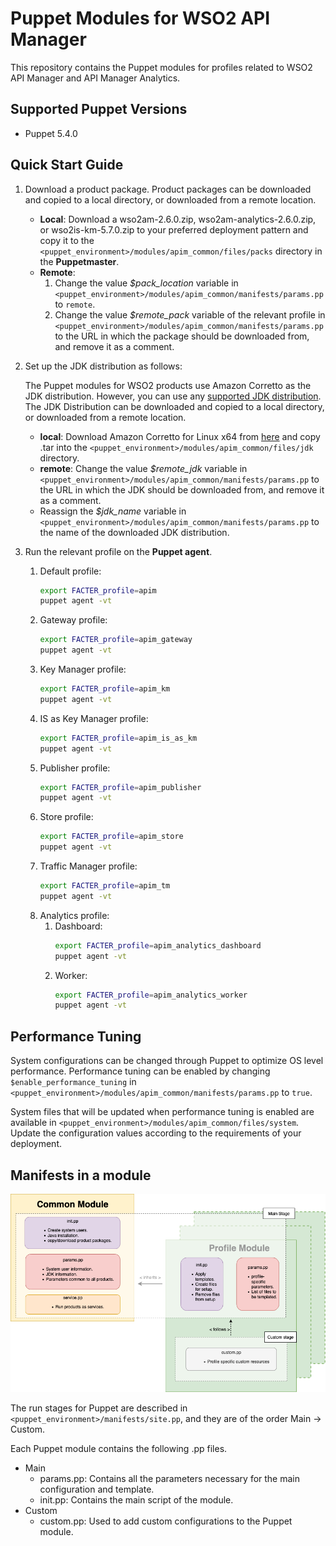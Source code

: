 # Puppet Modules for WSO2 API Manager

This repository contains the Puppet modules for profiles related to WSO2 API Manager and API Manager Analytics.

## Supported Puppet Versions

- Puppet 5.4.0

## Quick Start Guide
1. Download a product package. Product packages can be downloaded and copied to a local directory, or downloaded from a remote location.
    * **Local**: Download a wso2am-2.6.0.zip, wso2am-analytics-2.6.0.zip, or wso2is-km-5.7.0.zip to your preferred deployment pattern and copy it to the `<puppet_environment>/modules/apim_common/files/packs` directory in the **Puppetmaster**.
    * **Remote**: 
        1. Change the value *$pack_location* variable in `<puppet_environment>/modules/apim_common/manifests/params.pp` to `remote`.
        2. Change the value *$remote_pack* variable of the relevant profile in `<puppet_environment>/modules/apim_common/manifests/params.pp` to the URL in which the package should be downloaded from, and remove it as a comment.

2. Set up the JDK distribution as follows:

   The Puppet modules for WSO2 products use Amazon Corretto as the JDK distribution. However, you can use any [supported JDK distribution](https://docs.wso2.com/display/compatibility/Tested+Operating+Systems+and+JDKs). The JDK Distribution can be downloaded and copied to a local directory, or downloaded from a remote location.
   * **local**: Download Amazon Corretto for Linux x64 from [here](https://docs.aws.amazon.com/corretto/latest/corretto-8-ug/downloads-list.html) and copy .tar into the `<puppet_environment>/modules/apim_common/files/jdk` directory.
   * **remote**: Change the value *$remote_jdk* variable in `<puppet_environment>/modules/apim_common/manifests/params.pp` to the URL in which the JDK should be downloaded from, and remove it as a comment.
   * Reassign the *$jdk_name* variable in `<puppet_environment>/modules/apim_common/manifests/params.pp` to the name of the downloaded JDK distribution.

3. Run the relevant profile on the **Puppet agent**.
    1. Default profile:
        ```bash
        export FACTER_profile=apim
        puppet agent -vt
        ```
    2. Gateway profile:
       ```bash
       export FACTER_profile=apim_gateway
       puppet agent -vt
       ```
    3. Key Manager profile:
       ```bash
       export FACTER_profile=apim_km
       puppet agent -vt
       ```
    4. IS as Key Manager profile:
       ```bash
       export FACTER_profile=apim_is_as_km
       puppet agent -vt
       ```
    5. Publisher profile:
       ```bash
       export FACTER_profile=apim_publisher
       puppet agent -vt
       ```
    6. Store profile:
       ```bash
       export FACTER_profile=apim_store
       puppet agent -vt
       ```
    7. Traffic Manager profile:
       ```bash
       export FACTER_profile=apim_tm
       puppet agent -vt
       ```
    8. Analytics profile:
        1. Dashboard:
            ```bash
            export FACTER_profile=apim_analytics_dashboard
            puppet agent -vt
            ```
        2. Worker:
            ```bash
            export FACTER_profile=apim_analytics_worker
            puppet agent -vt
            ```

## Performance Tuning
System configurations can be changed through Puppet to optimize OS level performance. Performance tuning can be enabled by changing `$enable_performance_tuning` in `<puppet_environment>/modules/apim_common/manifests/params.pp` to `true`.

System files that will be updated when performance tuning is enabled are available in `<puppet_environment>/modules/apim_common/files/system`. Update the configuration values according to the requirements of your deployment.

## Manifests in a module

![Module architecture](docs/images/module_architecture.png "Module architecture")

The run stages for Puppet are described in `<puppet_environment>/manifests/site.pp`, and they are of the order Main -> Custom.

Each Puppet module contains the following .pp files.
* Main
    * params.pp: Contains all the parameters necessary for the main configuration and template.
    * init.pp: Contains the main script of the module.
* Custom
    * custom.pp: Used to add custom configurations to the Puppet module.
    